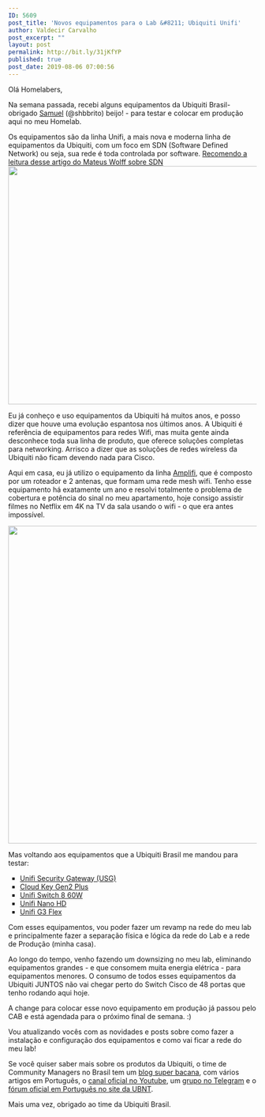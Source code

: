 ```yaml
---
ID: 5609
post_title: 'Novos equipamentos para o Lab &#8211; Ubiquiti Unifi'
author: Valdecir Carvalho
post_excerpt: ""
layout: post
permalink: http://bit.ly/31jKfYP
published: true
post_date: 2019-08-06 07:00:56
---
```

Olá Homelabers,
<p style="text-align: left;">Na semana passada, recebi alguns equipamentos da Ubiquiti Brasil- obrigado <a href="https://twitter.com/shbbrito" target="_blank" rel="noopener noreferrer">Samuel</a> (@shbbrito) beijo! - para testar e colocar em produção aqui no meu Homelab.</p>
Os equipamentos são da linha Unifi, a mais nova e moderna linha de equipamentos da Ubiquiti, com um foco em SDN (Software Defined Network) ou seja, sua rede é toda controlada por software. <a href="https://penseemti.com.br/artigos/o-que-e-sdn-e-como-essa-arquitetura-de-rede-funciona/" target="_blank" rel="noopener noreferrer">Recomendo a leitura desse artigo do Mateus Wolff sobre SDN</a>

<img class="aligncenter size-large wp-image-5611" src="http://homelaber.com.br/site/wp-content/uploads/2019/08/ubiquiti-brasil-644x483.jpg" alt="" width="644" height="483" />

Eu já conheço e uso equipamentos da Ubiquiti há muitos anos, e posso dizer que houve uma evolução espantosa nos últimos anos. A Ubiquiti é referência de equipamentos para redes Wifi, mas muita gente ainda desconhece toda sua linha de produto, que oferece soluções completas para networking. Arrisco a dizer que as soluções de redes wireless da Ubiquiti não ficam devendo nada para Cisco.

Aqui em casa, eu já utilizo o equipamento da linha <a href="https://www.amplifi.com/explore.html" target="_blank" rel="noopener noreferrer">Amplifi</a>, que é composto por um roteador e 2 antenas, que formam uma rede mesh wifi. Tenho esse equipamento há exatamente um ano e resolvi totalmente o problema de cobertura e potência do sinal no meu apartamento, hoje consigo assistir filmes no Netflix em 4K na TV da sala usando o wifi - o que era antes impossível.

<img class="aligncenter size-large wp-image-5610" src="http://homelaber.com.br/site/wp-content/uploads/2019/08/amplifi-1-644x644.jpg" alt="" width="644" height="644" />

Mas voltando aos equipamentos que a Ubiquiti Brasil me mandou para testar:
<ul style="list-style-type: square;">
 	<li><a href="https://www.ui.com/unifi-routing/usg/" target="_blank" rel="noopener noreferrer">Unifi Security Gateway (USG)</a></li>
 	<li><a href="https://unifi-protect.ui.com/cloud-key-gen2" target="_blank" rel="noopener noreferrer">Cloud Key Gen2 Plus</a></li>
 	<li><a href="https://www.ui.com/unifi-switching/unifi-switch-8/" target="_blank" rel="noopener noreferrer">Unifi Switch 8 60W</a></li>
 	<li><a href="https://unifi-nanohd.ui.com/" target="_blank" rel="noopener noreferrer">Unifi Nano HD</a></li>
 	<li><a href="https://unifi-video.ui.com/g3-flex" target="_blank" rel="noopener noreferrer">Unifi G3 Flex</a></li>
</ul>
Com esses equipamentos, vou poder fazer um revamp na rede do meu lab e principalmente fazer a separação física e lógica da rede do Lab e a rede de Produção (minha casa).

Ao longo do tempo, venho fazendo um downsizing no meu lab, eliminando equipamentos grandes - e que consomem muita energia elétrica - para equipamentos menores. O consumo de todos esses equipamentos da Ubiquiti JUNTOS não vai chegar perto do Switch Cisco de 48 portas que tenho rodando aqui hoje.

A change para colocar esse novo equipamento em produção já passou pelo CAB e está agendada para o próximo final de semana. :)

Vou atualizando vocês com as novidades e posts sobre como fazer a instalação e configuração dos equipamentos e como vai ficar a rede do meu lab!

Se você quiser saber mais sobre os produtos da Ubiquiti, o time de Community Managers no Brasil tem um <a href="https://medium.com/ubntbr" target="_blank" rel="noopener noreferrer">blog super bacana</a>, com vários artigos em Português, o <a href="https://www.youtube.com/channel/UCb_mHuP7q75OrckBcNn3p2Q/playlists" target="_blank" rel="noopener noreferrer">canal oficial no Youtube</a>, um <a href="https://t.me/ubiquitibr" target="_blank" rel="noopener noreferrer">grupo no Telegram</a> e o <a href="https://forum-pt.ubnt.com/" target="_blank" rel="noopener noreferrer">fórum oficial em Português no site da UBNT</a>.

Mais uma vez, obrigado ao time da Ubiquiti Brasil.
